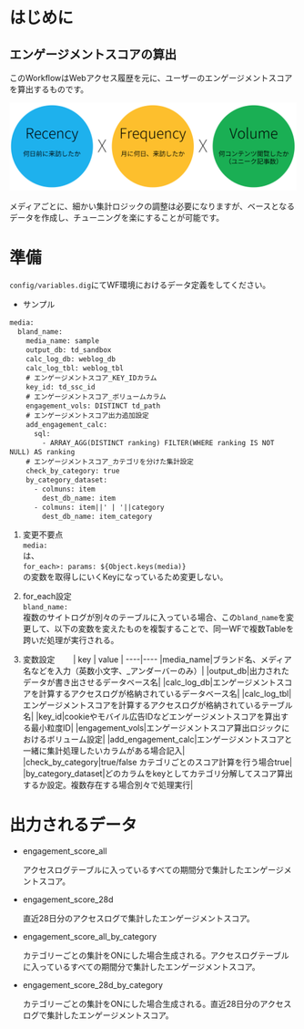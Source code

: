 # はじめに
  
## エンゲージメントスコアの算出
  
このWorkflowはWebアクセス履歴を元に、ユーザーのエンゲージメントスコアを算出するものです。
  
![RFV](https://github.com/tsukaharakazuki/image/blob/master/rfv.png?raw=true "RFV")
  
メディアごとに、細かい集計ロジックの調整は必要になりますが、ベースとなるデータを作成し、チューニングを楽にすることが可能です。
  
# 準備
  
`config/variables.dig`にてWF環境におけるデータ定義をしてください。

- サンプル
```
media:
  bland_name:
    media_name: sample
    output_db: td_sandbox
    calc_log_db: weblog_db
    calc_log_tbl: weblog_tbl
    # エンゲージメントスコア_KEY_IDカラム
    key_id: td_ssc_id
    # エンゲージメントスコア_ボリュームカラム
    engagement_vols: DISTINCT td_path 
    # エンゲージメントスコア出力追加設定
    add_engagement_calc:
      sql: 
        - ARRAY_AGG(DISTINCT ranking) FILTER(WHERE ranking IS NOT NULL) AS ranking
    # エンゲージメントスコア_カテゴリを分けた集計設定
    check_by_category: true
    by_category_dataset:
      - colmuns: item
        dest_db_name: item
      - colmuns: item||' | '||category
        dest_db_name: item_category
```
  
1. 変更不要点  
`media:`  
は、  
`for_each>: params: ${Object.keys(media)}`  
の変数を取得しにいくKeyになっているため変更しない。  

1. for_each設定  
`bland_name:`  
複数のサイトログが別々のテーブルに入っている場合、この`bland_name`を変更して、以下の変数を変えたものを複製することで、同一WFで複数Tableを跨いだ処理が実行される。  

1. 変数設定　　
| key | value |
----|---- 
|media_name|ブランド名、メディア名などを入力（英数小文字、_アンダーバーのみ）|
|output_db|出力されたデータが書き出させるデータベース名|
|calc_log_db|エンゲージメントスコアを計算するアクセスログが格納されているデータベース名|
|calc_log_tbl|エンゲージメントスコアを計算するアクセスログが格納されているテーブル名|
|key_id|cookieやモバイル広告IDなどエンゲージメントスコアを算出する最小粒度ID|
|engagement_vols|エンゲージメントスコア算出ロジックにおけるボリューム設定|
|add_engagement_calc|エンゲージメントスコアと一緒に集計処理したいカラムがある場合記入|
|check_by_category|true/false カテゴリごとのスコア計算を行う場合true|
|by_category_dataset|どのカラムをkeyとしてカテゴリ分解してスコア算出するか設定。複数存在する場合別々で処理実行|
  
# 出力されるデータ
  
- engagement_score_all
  
  アクセスログテーブルに入っているすべての期間分で集計したエンゲージメントスコア。
  
- engagement_score_28d
  
  直近28日分のアクセスログで集計したエンゲージメントスコア。
  
- engagement_score_all_by_category
  
  カテゴリーごとの集計をONにした場合生成される。アクセスログテーブルに入っているすべての期間分で集計したエンゲージメントスコア。
   
- engagement_score_28d_by_category
  
  カテゴリーごとの集計をONにした場合生成される。直近28日分のアクセスログで集計したエンゲージメントスコア。
  
